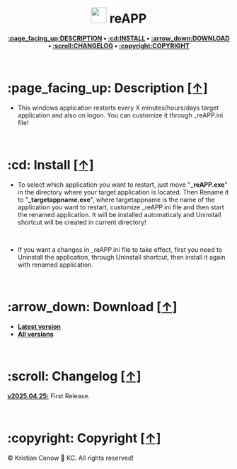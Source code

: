 <h1 align="center"><img src="https://raw.githubusercontent.com/kcenow/reapp/master/icon.ico" width="35px" height="35px"> reAPP</h1>
<p align="center"><b><a href="#page_facing_up-description-">:page_facing_up:DESCRIPTION</a> • <a href="#cd-install-">:cd:INSTALL</a> • <a href="#arrow_down-download-">:arrow_down:DOWNLOAD</a> • <a href="#scroll-changelog-">:scroll:CHANGELOG</a> • <a href="#copyright-copyright-">:copyright:COPYRIGHT</a></b></p>

<br />

<h1>:page_facing_up: Description <a href="#-reapp" title="Go to Navigation">[↑]</a></h1>

* This windows application restarts every X minutes/hours/days target application and also on logon. You can customize it through _reAPP.ini file!

<br />

<h1>:cd: Install <a href="#-reapp" title="Go to Navigation">[↑]</a></h1>

* To select which application you want to restart, just move "<b>_reAPP.exe</b>" in the directory where your target application is located. Then Rename it to "<b>_targetappname.exe</b>", where targetappname is the name of the application you want to restart, customize _reAPP.ini file and then start the renamed application. It will be installed automaticaly and Uninstall shortcut will be created in current directory!

<br />

* If you want a changes in _reAPP.ini file to take effect, first you need to Uninstall the application, through Uninstall shortcut, then install it again with renamed application.

<br />

<h1>:arrow_down: Download <a href="#-reapp" title="Go to Navigation">[↑]</a></h1>

* <b>[Latest version](https://github.com/kcenow/reapp/releases/tag/v2025.04.25 "Latest version")</b>
* <b>[All versions](https://github.com/kcenow/reapp/releases "All versions")</b>

<br />

<h1>:scroll: Changelog <a href="#-reapp" title="Go to Navigation">[↑]</a></h1>

<b>[v2025.04.25:](https://github.com/kcenow/reapp/releases/tag/v2025.04.25 "Latest version")</b>	First Release.

<br />

<h1>:copyright: Copyright <a href="#-reapp" title="Go to Navigation">[↑]</a></h1>
© Kristian Cenow &#128640; KC. All rights reserved!
